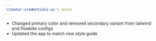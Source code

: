 ```yaml
---
'creator-credentials-ui': minor
---
```


- Changed primary color and removed secondary variant from tailwind and flowbite configs
- Updated the app to match new style guide
